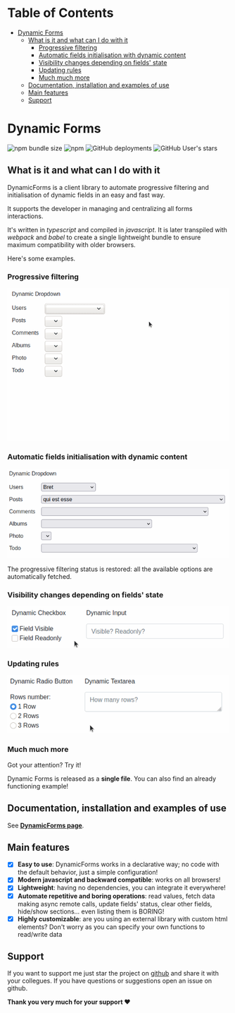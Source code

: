 # Table of Contents <!-- omit in toc -->
- [Dynamic Forms](#dynamic-forms)
  - [What is it and what can I do with it](#what-is-it-and-what-can-i-do-with-it)
    - [Progressive filtering](#progressive-filtering)
    - [Automatic fields initialisation with dynamic content](#automatic-fields-initialisation-with-dynamic-content)
    - [Visibility changes depending on fields' state](#visibility-changes-depending-on-fields-state)
    - [Updating rules](#updating-rules)
    - [Much much more](#much-much-more)
  - [Documentation, installation and examples of use](#documentation-installation-and-examples-of-use)
  - [Main features](#main-features)
  - [Support](#support)

# Dynamic Forms
![npm bundle size](https://img.shields.io/bundlephobia/min/@simomosi/dynamic-forms)
![npm](https://img.shields.io/npm/v/@simomosi/dynamic-forms)
![GitHub deployments](https://img.shields.io/github/deployments/simomosi/dynamic-forms/github-pages)
![GitHub User's stars](https://img.shields.io/github/stars/simomosi?style=social)

## What is it and what can I do with it
DynamicForms is a client library to automate progressive filtering and initialisation of dynamic fields in an easy and fast way.

It supports the developer in managing and centralizing all forms interactions.

It's written in *typescript* and compiled in *javascript*. It is later transpiled with *webpack* and *babel* to create a single lightweight bundle to ensure maximum compatibility with older browsers.

Here's some examples.

### Progressive filtering

![Dynamic Select example gif](./docs/imgs/dynamic-select.gif)

### Automatic fields initialisation with dynamic content

![Dynamic Form initialisation gif](./docs/imgs/initialisation.gif)

The progressive filtering status is restored: all the available options are automatically fetched.

### Visibility changes depending on fields' state

![Dynamic Checkbox example gif](./docs/imgs/dynamic-checkbox.gif)

### Updating rules

![Dynamic Radio example gif](./docs/imgs/dynamic-radio.gif)

### Much much more
Got your attention? Try it!

Dynamic Forms is released as a **single file**. You can also find an already functioning example!

## Documentation, installation and examples of use
See [**DynamicForms page**](https://simomosi.github.io/dynamic-forms/).

## Main features
- [x] **Easy to use**: DynamicForms works in a declarative way; no code with the default behavior, just a simple configuration!
- [x] **Modern javascript and backward compatible**: works on all browsers!
- [x] **Lightweight**: having no dependencies, you can integrate it everywhere!
- [x] **Automate repetitive and boring operations**: read values, fetch data making async remote calls, update fields' status, clear other fields, hide/show sections... even listing them is BORING!
- [x] **Highly customizable**: are you using an external library with custom html elements? Don't worry as you can specify your own functions to read/write data

## Support
If you want to support me just star the project on [github](https://github.com/simomosi/dynamic-forms) and share it with your collegues. If you have questions or suggestions open an issue on github.

**Thank you very much for your support ❤**
